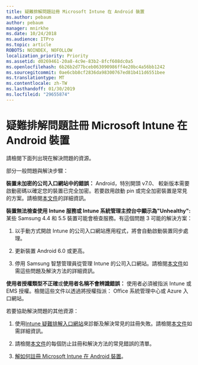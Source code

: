 ```yaml
---
title: 疑難排解問題註冊 Microsoft Intune 在 Android 裝置
ms.author: pebaum
author: pebaum
manager: mnirkhe
ms.date: 10/24/2018
ms.audience: ITPro
ms.topic: article
ROBOTS: NOINDEX, NOFOLLOW
localization_priority: Priority
ms.assetid: d0269461-20a8-4c9e-83b2-8fcf608dc0a5
ms.openlocfilehash: 6b26b2d77bceb063090986ff4e20bc4a56bb1242
ms.sourcegitcommit: 0ae6cbb8cf2836da98300767ed81b411d6551bee
ms.translationtype: MT
ms.contentlocale: zh-TW
ms.lasthandoff: 01/30/2019
ms.locfileid: "29655874"
---
```

# <a name="troubleshoot-issues-with-enrolling-android-devices-in-microsoft-intune"></a>疑難排解問題註冊 Microsoft Intune 在 Android 裝置

請檢閱下面列出現在解決問題的資源。
  
部分一般問題與解決步驟：
  
 **裝置未加密的公司入口網站中的錯誤：** Android，特別開頭 v7.0、 較新版本需要啟動密碼以確定您的裝置已完全加密。若要啟用啟動 pin 或完全加密裝置是常見的方案。請檢閱[本文件](https://docs.microsoft.com/intune-user-help/your-device-appears-encrypted-but-cp-says-otherwise-android)的詳細資訊。 
  
 **裝置無法檢查使用 Intune 服務或 Intune 系統管理主控台中顯示為"Unhealthy":** 某些 Samsung 4.4 和 5.5 裝置可能會檢查服務。有這個問題 3 可能的解決方案： 
  
1. 以手動方式開啟 Intune 的公司入口網站應用程式，將會自動啟動裝置同步處理。
    
2. 更新裝置 Android 6.0 或更高。
    
3. 停用 Samsung 智慧管理員從管理 Intune 的公司入口網站。請檢閱[本文件](https://docs.microsoft.com/intune-classic/troubleshoot/troubleshoot-device-enrollment-in-intune#devices-fail-to-check-in-with-the-intune-service-and-display-as-unhealthy-in-the-intune-admin-console)如需這些問題及解決方法的詳細資訊。 
    
 **使用者授權類型不正確**或**使用者名稱不會辨識錯誤：** 使用者必須被指派 Intune 或 EMS 授權。檢閱這些文件以透過將授權指派： Office 系統管理中心或 Azure 入口網站。 
  
若要協助解決問題的其他資源：
  
1. 使用[Intune 疑難排解入口網站](https://devicemanagement.microsoft.com/#blade/Microsoft_Intune_DeviceSettings/TroubleshootBlade)來診斷及解決常見的註冊失敗。請檢閱[本文件](https://docs.microsoft.com/intune/help-desk-operators)如需詳細資訊。 
    
2. 請檢閱[本文件](https://docs.microsoft.com/intune-classic/Troubleshoot/troubleshoot-device-enrollment-in-intune)的每個防止註冊和解決方法的常見錯誤的清單。 
    
3. [解如何註冊 Microsoft Intune 在 Android 裝置](https://docs.microsoft.com/intune/android-enroll)。
    

